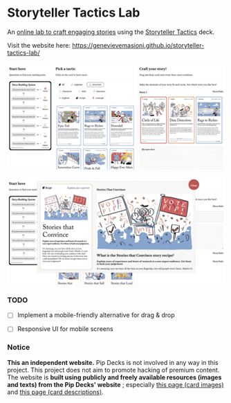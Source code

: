 # Storyteller Tactics Lab

An [online lab to craft engaging stories](https://genevievemasioni.github.io/storyteller-tactics-lab/) using the [Storyteller Tactics](https://pipdecks.com/products/storyteller-tactics) deck.

Visit the website here: https://genevievemasioni.github.io/storyteller-tactics-lab/

![UI preview](https://raw.githubusercontent.com/GenevieveMasioni/storyteller-tactics-lab/main/assets/images/storyteller-tactics-lab-2.png)

![UI preview: card description in a pop-up window](https://raw.githubusercontent.com/GenevieveMasioni/storyteller-tactics-lab/main/assets/images/storyteller-tactics-lab-1.png)

### TODO

- [ ] Implement a mobile-friendly alternative for drag & drop
- [ ] Responsive UI for mobile screens


### Notice
**This an independent website.** Pip Decks is not involved in any way in this project. This project does not aim to promote hacking of premium content. The website is **built using publicly and freely available resources (images and texts) from the Pip Decks' website** ; especially [this page (card images)](https://pipdecks.com/pages/storyteller-tactics-card-deck) and [this page (card descriptions)](https://pipdecks.com/pages/storyteller-tactics).
